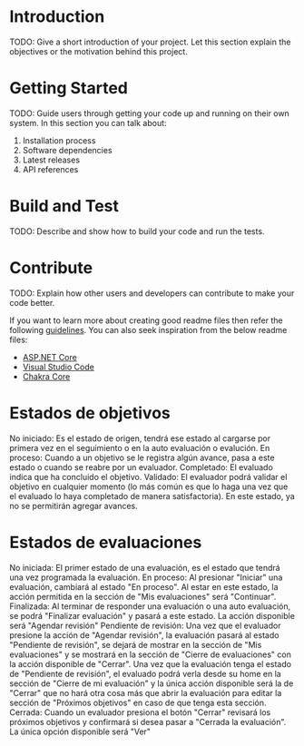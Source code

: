 # Introduction 
TODO: Give a short introduction of your project. Let this section explain the objectives or the motivation behind this project. 

# Getting Started
TODO: Guide users through getting your code up and running on their own system. In this section you can talk about:
1.	Installation process
2.	Software dependencies
3.	Latest releases
4.	API references

# Build and Test
TODO: Describe and show how to build your code and run the tests. 

# Contribute
TODO: Explain how other users and developers can contribute to make your code better. 

If you want to learn more about creating good readme files then refer the following [guidelines](https://www.visualstudio.com/en-us/docs/git/create-a-readme). You can also seek inspiration from the below readme files:
- [ASP.NET Core](https://github.com/aspnet/Home)
- [Visual Studio Code](https://github.com/Microsoft/vscode)
- [Chakra Core](https://github.com/Microsoft/ChakraCore)

# Estados de objetivos
No iniciado: Es el estado de origen, tendrá ese estado al cargarse por primera vez en el seguimiento o en la auto evaluación o evalución.
En proceso: Cuando a un objetivo se le registra algún avance, pasa a este estado o cuando se reabre por un evaluador.
Completado: El evaluado indica que ha concluido el objetivo.
Validado: El evaluador podrá validar el objetivo en cualquier momento (lo más común es que lo haga una vez que el evaluado lo haya completado de manera satisfactoria). En este estado, ya no se permitirán agregar avances.


# Estados de evaluaciones
No iniciada: El primer estado de una evaluación, es el estado que tendrá una vez programada la evaluación.
En proceso: Al presionar "Iniciar" una evaluación, cambiará al estado "En proceso". Al estar en este estado, la acción permitida en la sección de "Mis evaluaciones" será "Continuar".
Finalizada: Al terminar de responder una evaluación o una auto evaluación, se podrá "Finalizar evaluación" y pasará a este estado. La acción disponible será "Agendar revisión"
Pendiente de revisión: Una vez que el evaluador presione la acción de "Agendar revisión", la evaluación pasará al estado "Pendiente de revisión", se dejará de mostrar en la sección de "Mis evaluaciones" y se mostrará en la sección de "Cierre de evaluaciones" con la acción disponible de "Cerrar". 
Una vez que la evaluación tenga el estado de "Pendiente de revisión", el evaluado podrá verla desde su home en la sección de "Cierre de mi evaluación" y la única acción disponible será la de "Cerrar" que no hará otra cosa más que abrir la evaluación para editar la sección de "Próximos objetivos" en caso de que tenga esta sección.
Cerrada: Cuando un evaluador presiona el botón "Cerrar" revisará los próximos objetivos y confirmará si desea pasar a "Cerrada la evaluación". La única opción disponible será "Ver"
  
